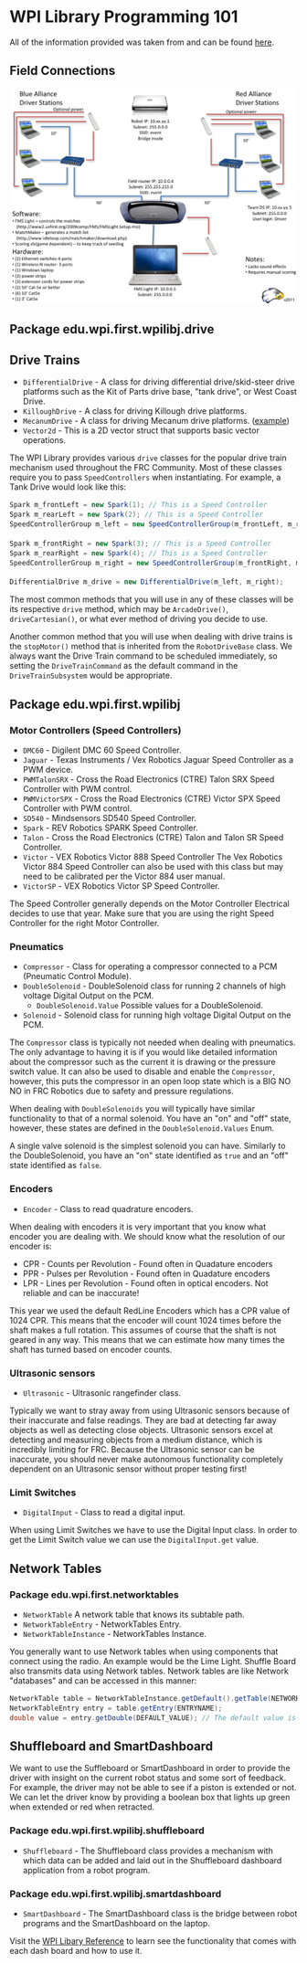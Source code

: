 # WPI Library Programming 101

All of the information provided was taken from and can be found [here](https://first.wpi.edu/FRC/roborio/release/docs/java/index.html).

## Field Connections

![FMS Setup](FMS-Setup.jpg)

## Package edu.wpi.first.wpilibj.drive

## Drive Trains

* `DifferentialDrive` - A class for driving differential drive/skid-steer drive platforms such as the Kit of Parts drive base, "tank drive", or West Coast Drive.
* `KilloughDrive` - A class for driving Killough drive platforms.
* `MecanumDrive` - A class for driving Mecanum drive platforms. ([example](https://github.com/NAHSRobotics-Team5667/FRC_2019/blob/master/src/main/java/frc/robot/subsystems/drivetrain/MecanumDriveSubsystem.java))
* `Vector2d` - This is a 2D vector struct that supports basic vector operations.

The WPI Library provides various `drive` classes for the popular drive train mechanism used throughout the FRC Community. Most of these classes require you to pass `SpeedControllers` when instantiating. For example, a Tank Drive would look like this:

```java
Spark m_frontLeft = new Spark(1); // This is a Speed Controller
Spark m_rearLeft = new Spark(2); // This is a Speed Controller
SpeedControllerGroup m_left = new SpeedControllerGroup(m_frontLeft, m_rearLeft); // Speed Controller group to manipulate both Speed Controllers at the same time

Spark m_frontRight = new Spark(3); // This is a Speed Controller
Spark m_rearRight = new Spark(4); // This is a Speed Controller
SpeedControllerGroup m_right = new SpeedControllerGroup(m_frontRight, m_rearRight); // Speed Controller group to manipulate both Speed Controllers at the same time

DifferentialDrive m_drive = new DifferentialDrive(m_left, m_right);
```

The most common methods that you will use in any of these classes will be its respective `drive` method, which may be `ArcadeDrive()`, `driveCartesian()`, or what ever method of driving you decide to use.

Another common method that you will use when dealing with drive trains is the `stopMotor()` method that is inherited from the `RobotDriveBase` class. We always want the Drive Train command to be scheduled immediately, so setting the `DriveTrainCommand` as the default command in the `DriveTrainSubsystem` would be appropriate.

## Package edu.wpi.first.wpilibj

### Motor Controllers (Speed Controllers)

* `DMC60` - Digilent DMC 60 Speed Controller.
* `Jaguar` - Texas Instruments / Vex Robotics Jaguar Speed Controller as a PWM device.
* `PWMTalonSRX` - Cross the Road Electronics (CTRE) Talon SRX Speed Controller with PWM control.
* `PWMVictorSPX` - Cross the Road Electronics (CTRE) Victor SPX Speed Controller with PWM control.
* `SD540` - Mindsensors SD540 Speed Controller.
* `Spark` - REV Robotics SPARK Speed Controller.
* `Talon` - Cross the Road Electronics (CTRE) Talon and Talon SR Speed Controller.
* `Victor` - VEX Robotics Victor 888 Speed Controller The Vex Robotics Victor 884 Speed Controller can also be used with this class but may need to be calibrated per the Victor 884 user manual.
* `VictorSP` - VEX Robotics Victor SP Speed Controller.

The Speed Controller generally depends on the Motor Controller Electrical decides to use that year. Make sure that you are using the right Speed Controller for the right Motor Controller.

### Pneumatics

* `Compressor` - Class for operating a compressor connected to a PCM (Pneumatic Control Module).
* `DoubleSolenoid` - DoubleSolenoid class for running 2 channels of high voltage Digital Output on the PCM.
  * `DoubleSolenoid.Value` Possible values for a DoubleSolenoid.
* `Solenoid` - Solenoid class for running high voltage Digital Output on the PCM.

The `Compressor` class is typically not needed when dealing with pneumatics. The only advantage to having it is if you would like detailed information about the compressor such as the current it is drawing or the pressure switch value. It can also be used to disable and enable the `Compressor`, however, this puts the compressor in an open loop state which is a BIG NO NO in FRC Robotics due to safety and pressure regulations.

When dealing with `DoubleSolenoids` you will typically have similar functionality to that of a normal solenoid. You have an "on" and "off" state, however, these states are defined in the `DoubleSolenoid.Values` Enum.

A single valve solenoid is the simplest solenoid you can have. Similarly to the DoubleSolenoid, you have an "on" state identified as `true` and an "off" state identified as `false`.

### Encoders

* `Encoder` - Class to read quadrature encoders.

When dealing with encoders it is very important that you know what encoder you are dealing with. We should know what the resolution of our encoder is:

* CPR - Counts per Revolution - Found often in Quadature encoders
* PPR - Pulses per Revolution - Found often in Quadature encoders
* LPR - Lines per Revolution - Found often in optical encoders. Not reliable and can be inaccurate!

This year we used the default RedLine Encoders which has a CPR value of 1024 CPR. This means that the encoder will count 1024 times before the shaft makes a full rotation. This assumes of course that the shaft is not geared in any way. This means that we can estimate how many times the shaft has turned based on encoder counts.


### Ultrasonic sensors

* `Ultrasonic` - Ultrasonic rangefinder class.

Typically we want to stray away from using Ultrasonic sensors because of their inaccurate and false readings. They are bad at detecting far away objects as well as detecting close objects. Ultrasonic sensors excel at detecting and measuring objects from a medium distance, which is incredibly limiting for FRC. Because the Ultrasonic sensor can be inaccurate, you should never make autonomous functionality completely dependent on an Ultrasonic sensor without proper testing first!

### Limit Switches

* `DigitalInput` - Class to read a digital input.

When using Limit Switches we have to use the Digital Input class. In order to get the Limit Switch value we can use the `DigitalInput.get` value.

## Network Tables

### Package edu.wpi.first.networktables

* `NetworkTable` A network table that knows its subtable path.
* `NetworkTableEntry` - NetworkTables Entry.
* `NetworkTableInstance` - NetworkTables Instance.

You generally want to use Network tables when using components that connect using the radio. An example would be the Lime Light. Shuffle Board also transmits data using Network tables. Network tables are like Network "databases" and can be accessed in this manner:

```java
NetworkTable table = NetworkTableInstance.getDefault().getTable(NETWORKTABLE_NAME);
NetworkTableEntry entry = table.getEntry(ENTRYNAME);
double value = entry.getDouble(DEFAULT_VALUE); // The default value is returned if the entry does not have a value
```

## Shuffleboard and SmartDashboard

We want to use the Suffleboard or SmartDashboard in order to provide the driver with insight on the current robot status and some sort of feedback. For example, the driver may not be able to see if a piston is extended or not. We can let the driver know by providing a boolean box that lights up green when extended or red when retracted.

### Package edu.wpi.first.wpilibj.shuffleboard

* `Shuffleboard` - The Shuffleboard class provides a mechanism with which data can be added and laid out in the Shuffleboard dashboard application from a robot program.

### Package edu.wpi.first.wpilibj.smartdashboard

* `SmartDashboard` - The SmartDashboard class is the bridge between robot programs and the SmartDashboard on the laptop.

Visit the [WPI Libary Reference](https://first.wpi.edu/FRC/roborio/release/docs/java/index.html) to learn see the functionality that comes with each dash board and how to use it.
